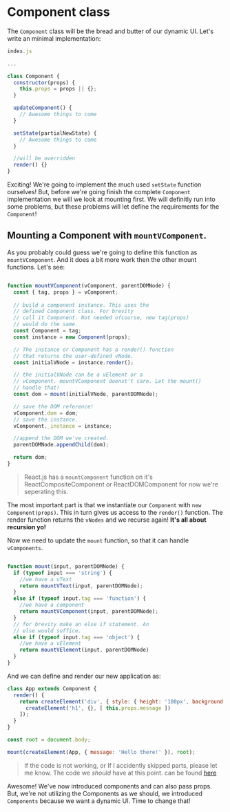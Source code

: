 # Component class

The `Component` class will be the bread and butter of our dynamic UI. Let's write an minimal 
implementation: 

```javascript
index.js

...

class Component {
  constructor(props) {
    this.props = props || {};
  }

  updateComponent() {
    // Awesome things to come
  }

  setState(partialNewState) {
    // Awesome things to come
  }

  //will be overridden
  render() {}
}

```

Exciting! We're going to implement the much used `setState` function ourselves! But, before
we're going finish the complete `Component` implementation we will we look at mounting first. 
We will definitly run into some problems, but these problems will let define the requirements for the `Component`!

## Mounting a Component with `mountVComponent`.

As you probably could guess we're going to define this function as `mountVComponent`. And it does 
a bit more work then the other mount functions. Let's see:

```javascript

function mountVComponent(vComponent, parentDOMNode) {
  const { tag, props } = vComponent;
  
  // build a component instance. This uses the 
  // defined Component class. For brevity 
  // call it Component. Not needed ofcourse, new tag(props)
  // would do the same. 
  const Component = tag;
  const instance = new Component(props);

  // The instance or Component has a render() function 
  // that returns the user-defined vNode.
  const initialVNode = instance.render();

  // the initialVNode can be a vElement or a
  // vComponent. mountVComponent doenst't care. Let the mount()
  // handle that!
  const dom = mount(initialVNode, parentDOMNode);

  // save the DOM reference!
  vComponent.dom = dom;
  // save the instance. 
  vComponent._instance = instance;

  //append the DOM we've created.
  parentDOMNode.appendChild(dom);

  return dom;
}

```

> React.js has a `mountComponent` function on it's ReactCompositeComponent or ReactDOMComponent
for now we're seperating this.   

The most important part is that we instantiate our `Component` with `new Component(props)`.
This in turn gives us access to the `render()` function. The render function returns the 
`vNodes` and we recurse again! **It's all about recursion yo!**

Now we need to update the `mount` function, so that it can handle `vComponents`. 

```javascript

function mount(input, parentDOMNode) {
  if (typeof input === 'string') {
    //we have a vText
    return mountVText(input, parentDOMNode);
  } 
  else if (typeof input.tag === 'function') {
    //we have a component
    return mountVComponent(input, parentDOMNode);
  }
  // for brevity make an else if statement. An
  // else would suffice. 
  else if (typeof input.tag === 'object') {
    //we have a vElement
    return mountVElement(input, parentDOMNode)
  }
}
```

And we can define and render our new application as: 
```javascript
class App extends Component {
  render() {
    return createElement('div', { style: { height: '100px', background: 'red'} }, [
      createElement('h1', {}, [ this.props.message ])
    ]);
  }
}

const root = document.body;

mount(createElement(App, { message: 'Hello there!' }), root);

```

> If the code is not working, or If I accidently skipped parts, please let me know. The
code we *should* have at this point. can be found [here](../appendix/02-code_component_class.md)

Awesome! We've now introduced components and can also pass props. But, we're not 
utilizing the Components as we should, we introduced `Components` because we want a 
dynamic UI. Time to change that!


